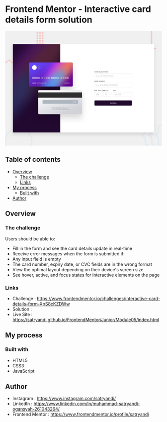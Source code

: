 # Frontend Mentor - Interactive card details form solution

![Interactive Card Details Form](assets/images/desktop-preview.jpg)

## Table of contents

- [Overview](#overview)
    - [The challenge](#the-challenge)
    - [Links](#links)
- [My process](#my-process)
    - [Built with](#built-with)
- [Author](#author)

## Overview

### The challenge

Users should be able to:

-  Fill in the form and see the card details update in real-time
- Receive error messages when the form is submitted if:
 - Any input field is empty
 - The card number, expiry date, or CVC fields are in the wrong format
- View the optimal layout depending on their device's screen size
- See hover, active, and focus states for interactive elements on the page

### Links

- Challenge : https://www.frontendmentor.io/challenges/interactive-card-details-form-XpS8cKZDWw
- Solution : 
- Live Site : https://satryandi.github.io/FrontendMentor/Junior/Module05/index.html

## My process

### Built with

- HTML5
- CSS3
- JavaScript

## Author

- Instagram : https://www.instagram.com/satryandi/
- LinkedIn : https://www.linkedin.com/in/muhammad-satryandi-ogansyah-261043264/
- Frontend Mentor : https://www.frontendmentor.io/profile/satryandi